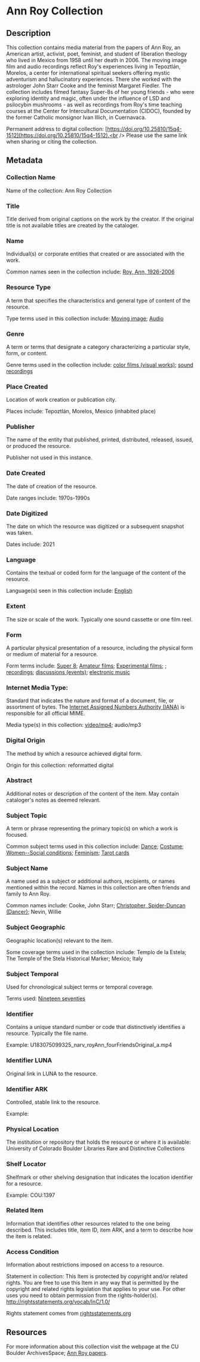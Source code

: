 # Ann Roy Collection
## Description
This collection contains media material from the papers of Ann Roy, an American artist, activist, poet, feminist, and student of liberation theology who lived in Mexico from 1958 until her death in 2006. The moving image film and audio recordings reflect Roy's experiences living in Tepoztlán, Morelos, a center for international spiritual seekers offering mystic adventurism and hallucinatory experiences. There she worked with the astrologer John Starr Cooke and the feminist Margaret Fiedler. The collection includes filmed fantasy Super-8s of her young friends - who were exploring identity and magic, often under the influence of LSD and psilocybin mushrooms - as well as recordings from Roy's time teaching courses at the Center for Intercultural Documentation (CIDOC), founded by the former Catholic monsignor Ivan Illich, in Cuernavaca.

Permanent address to digital collection: [https://doi.org/10.25810/15q4-1512](https://doi.org/10.25810/15q4-1512).<br /> 
Please use the same link when sharing or citing the collection.
## Metadata
### Collection Name
Name of the collection: Ann Roy Collection
### Title
Title derived from original captions on the work by the creator. If the original title is not available titles are created by the cataloger.

### Name
Individual(s) or corporate entities that created or are associated with the work. 

Common names seen in the collection include: [Roy, Ann, 1926-2006](http://id.loc.gov/authorities/names/no2021116191)

### Resource Type
A term that specifies the characteristics and general type of content of the resource. 

Type terms used in this collection include: [Moving image](http://id.loc.gov/vocabulary/resourceTypes/mov); [Audio](http://id.loc.gov/vocabulary/resourceTypes/aud)

### Genre
A term or terms that designate a category characterizing a particular style, form, or content. 

Genre terms used in the collection include: [color films (visual works)](http://vocab.getty.edu/page/aat/300417957); [sound recordings](http://vocab.getty.edu/page/aat/300028633)

### Place Created
Location of work creation or publication city. 

Places include: Tepoztlán, Morelos, Mexico (inhabited place)

### Publisher
The name of the entity that published, printed, distributed, released, issued, or produced the resource.

Publisher not used in this instance.
### Date Created
The date of creation of the resource. 

Date ranges include: 1970s-1990s

### Date Digitized
The date on which the resource was digitized or a subsequent snapshot was taken. 

Dates include: 2021

### Language
Contains the textual or coded form for the language of the content of the resource. 

Language(s) seen in this collection include: [English](http://id.loc.gov/vocabulary/iso639-2/eng)

### Extent
The size or scale of the work. Typically one sound cassette or one film reel.

### Form
A particular physical presentation of a resource, including the physical form or medium of material for a resource. 

Form terms include: [Super 8](http://vocab.getty.edu/page/aat/300263860); [Amateur films](http://id.loc.gov/authorities/genreForms/gf2011026038); [Experimental films](http://id.loc.gov/authorities/genreForms/gf2011026235); [](); [recordings](http://vocab.getty.edu/page/aat/300429823); [discussions (events)](http://vocab.getty.edu/page/aat/300404320); [electronic music](http://vocab.getty.edu/page/aat/300266573)

### Internet Media Type: 
Standard that indicates the nature and format of a document, file, or assortment of bytes. The [Internet Assigned Numbers Authority (IANA)](https://www.iana.org/assignments/media-types/media-types.xhtml) is responsible for all official MIME. 

Media type(s) in this collection: [video/mp4](https://www.iana.org/assignments/media-types/video/mp4); audio/mp3

### Digital Origin
The method by which a resource achieved digital form.

 Origin for this collection: reformatted digital

### Abstract
Additional notes or description of the content of the item. May contain cataloger's notes as deemed relevant.

### Subject Topic
A term or phrase representing the primary topic(s) on which a work is focused. 

Common subject terms used in this collection include: [Dance](http://id.worldcat.org/fast/887402); [Costume](http://id.worldcat.org/fast/880759); [Women--Social conditions](http://id.worldcat.org/fast/1176947); [Feminism](http://id.worldcat.org/fast/922671); [Tarot cards](http://id.worldcat.org/fast/1143425)  

### Subject Name
A name used as a subject or additional authors, recipients, or names mentioned within the record. Names in this collection are often friends and family to Ann Roy.

Common names include: Cooke, John Starr; [Christopher, Spider-Duncan (Dancer)](http://id.loc.gov/authorities/names/n2014001470); Nevin, Willie

### Subject Geographic
Geographic location(s) relevant to the item. 

Some coverage terms used in the collection include: Templo de la Estela; The Temple of the Stela Historical Marker; Mexico; Italy  

### Subject Temporal
Used for chronological subject terms or temporal coverage. 

Terms used: [Nineteen seventies](http://id.worldcat.org/fast/1037812)


### Identifier
Contains a unique standard number or code that distinctively identifies a resource. Typically the file name. 

Example: U183075099325_narv_royAnn_fourFriendsOriginal_a.mp4 
### Identifier LUNA	
Original link in LUNA to the resource. 
### Identifier ARK
Controlled, stable link to the resource. 

Example:

### Physical Location
The institution or repository that holds the resource or where it is available: University of Colorado Boulder Libraries Rare and Distinctive Collections

### Shelf Locator
Shelfmark or other shelving designation that indicates the location identifier for a resource. 

Example: COU:1397

### Related Item
Information that identifies other resources related to the one being described. This includes title, item ID, item ARK, and a term to describe how the item is related.

### Access Condition
Information about restrictions imposed on access to a resource.

Statement in collection: This Item is protected by copyright and/or related rights. You are free to use this Item in any way that is permitted by the copyright and related rights legislation that applies to your use. For other uses you need to obtain permission from the rights-holder(s). http://rightsstatements.org/vocab/InC/1.0/

Rights statement comes from [rightsstatements.org](https://rightsstatements.org/page/1.0/?language=en)

## Resources
For more information about this collection visit the webpage at the CU Boulder ArchivesSpace; [Ann Roy papers](https://archives.colorado.edu/repositories/2/resources/2447).
